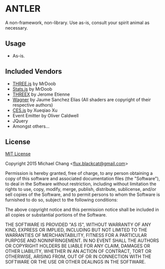 ANTLER
========

A non-framework, non-library. Use as-is, consult your spirit animal as necessary.

## Usage

* As-is.

## Included Vendors

* [THREE.js](https://github.com/mrdoob/three.js/) by MrDoob
* [Stats.js](https://github.com/mrdoob/three.js/) by MrDoob
* [THREEX](http://www.threejsgames.com/extensions/) by Jerome Etienne
* [Wagner](https://github.com/spite/Wagner) by Jaume Sanchez Elias (All shaders are copyright of their respective authors)
* [CES.js](https://github.com/qiao/ces.js) by Xueqiao Xu
* Event Emitter by Oliver Caldwell
* JQuery
* Amongst others...

License
-------

[MIT License](http://www.opensource.org/licenses/mit-license.php)

Copyright 2015 Michael Chang &lt;flux.blackcat@gmail.com&gt;

Permission is hereby granted, free of charge, to any person obtaining a copy of this software and associated documentation files (the "Software"), to deal in the Software without restriction, including without limitation the rights to use, copy, modify, merge, publish, distribute, sublicense, and/or sell copies of the Software, and to permit persons to whom the Software is furnished to do so, subject to the following conditions:

The above copyright notice and this permission notice shall be included in all copies or substantial portions of the Software.

THE SOFTWARE IS PROVIDED "AS IS", WITHOUT WARRANTY OF ANY KIND, EXPRESS OR IMPLIED, INCLUDING BUT NOT LIMITED TO THE WARRANTIES OF MERCHANTABILITY, FITNESS FOR A PARTICULAR PURPOSE AND NONINFRINGEMENT. IN NO EVENT SHALL THE AUTHORS OR COPYRIGHT HOLDERS BE LIABLE FOR ANY CLAIM, DAMAGES OR OTHER LIABILITY, WHETHER IN AN ACTION OF CONTRACT, TORT OR OTHERWISE, ARISING FROM, OUT OF OR IN CONNECTION WITH THE SOFTWARE OR THE USE OR OTHER DEALINGS IN THE SOFTWARE.